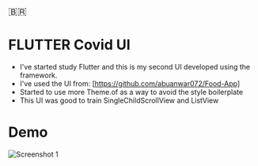 <span style="font-size: 21px;">&#x1f1e7;&#x1f1f7;</span>
# FLUTTER Covid UI 
- I've started study Flutter and this is my second UI developed using the framework.
- I've used the UI from: [https://github.com/abuanwar072/Food-App]
- Started to use more Theme.of as a way to avoid the style boilerplate
- This UI was good to train SingleChildScrollView and ListView

# Demo

![Screenshot 1](food.gif)



